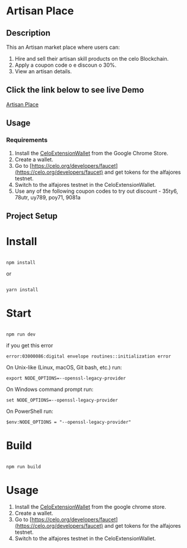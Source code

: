 # Artisan Place

## Description
This an Artisan market place where users can:
1. Hire and sell their artisan skill products on the celo Blockchain.
2. Apply a coupon code o e discoun o 30%.
3. View an artisan details.

## Click the link below to see live Demo
[Artisan Place]()

## Usage

### Requirements
1. Install the [CeloExtensionWallet](https://chrome.google.com/webstore/detail/celoextensionwallet/kkilomkmpmkbdnfelcpgckmpcaemjcdh?hl=en) from the Google Chrome Store.
2. Create a wallet.
3. Go to [https://celo.org/developers/faucet](https://celo.org/developers/faucet) and get tokens for the alfajores testnet.
4. Switch to the alfajores testnet in the CeloExtensionWallet.
5. Use any of the following coupon codes to try out discount - 35ty6, 78utr, uy789, poy71, 9081a



## Project Setup


# Install

```

npm install

```

or

```

yarn install

```

# Start

```

npm run dev

```

if you get this error

```
error:03000086:digital envelope routines::initialization error
```

On Unix-like (Linux, macOS, Git bash, etc.) run:

```
export NODE_OPTIONS=--openssl-legacy-provider
`````
On Windows command prompt run:

```
set NODE_OPTIONS=--openssl-legacy-provider
```
On PowerShell run:

```
$env:NODE_OPTIONS = "--openssl-legacy-provider"
```


# Build

```

npm run build

```
# Usage
1. Install the [CeloExtensionWallet](https://chrome.google.com/webstore/detail/celoextensionwallet/kkilomkmpmkbdnfelcpgckmpcaemjcdh?hl=en) from the google chrome store.
2. Create a wallet.
3. Go to [https://celo.org/developers/faucet](https://celo.org/developers/faucet) and get tokens for the alfajores testnet.
4. Switch to the alfajores testnet in the CeloExtensionWallet.

